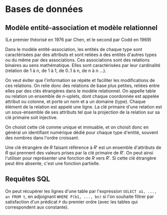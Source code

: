 # Bases de données
## Modèle entité-association et modèle relationnel
(Le premier théorisé en 1976 par Chen, et le second par Codd en 1969)

Dans le modèle entité-association, les entités de chaque type sont caractérisées
par des attributs et sont reliées à des entités d'autres types ou du même par
des associations. Ces associations sont des relations binaires au sens
mathématique. Elles sont caractérisées par leur cardinalité (relation de 1 à n,
de 1 à 1, de 0..1 à n, de n à n ...).

On veut éviter que l'information se répète et faciliter les modifications de ces
relations. On relie donc des relations de base plus petites, reliées entre elles
par des clés étrangères dans le modèle relationnel. On appelle table ou relation
un ensemble de $n$-uplets, dont chaque coordonnée est appelée attribut ou
colonne, et porte un nom et a un domaine (type). Chaque élément de la relation
est appelé une ligne. La clé primaire d'une relation est un sous-ensemble de ses
attributs tel que la projection de la relation sur sa clé primaire soit
injective.

On choisit cette clé comme unique et immuable, et on choisit donc en général un
identifiant numérique dédié pour chaque type d'entité, souvent des nombres dans
l'ordre croissant.

Une clé étrangère de $R$ faisant référence à $R'$ est un ensemble d'attributs de
$R$ qui prennent des valeurs prises par la clé primaire de $R'$. On peut ainsi
l'utiliser pour représenter une fonction de $R$ vers $R'$. Si cette clé
étrangère peut être absente, c'est une fonction partielle.

## Requêtes SQL
On peut récupérer les lignes d'une table par l'expression `SELECT a1, ..., an
FROM t`, en adjoignant `WHERE P(b1, ..., bn)` si l'on souhaite filtrer par
satisfaction d'un prédicat `P` du premier ordre (avec les tables qui
correspondent aux constante).
